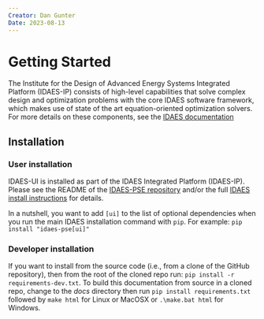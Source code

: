 ```yaml
---
Creator: Dan Gunter
Date: 2023-08-13
---
```

# Getting Started

The Institute for the Design of Advanced Energy Systems Integrated Platform (IDAES-IP) consists of high-level capabilities that solve complex design and optimization problems with the core IDAES software framework, which makes use of state of the art equation-oriented optimization  solvers. For more details on these components, see the
<a href="https://idaes-pse.readthedocs.io/en/stable/" target="_blank">IDAES documentation</a>

## Installation

### User installation

IDAES-UI is installed as part of the IDAES Integrated Platform (IDAES-IP).
Please see the README of the [IDAES-PSE repository](https://github.com/IDAES/idaes-pse) and/or the full [IDAES install instructions](https://idaes-pse.readthedocs.io/en/stable/tutorials/getting_started/index.html) for details. 

In a nutshell, you want to add `[ui]` to the list of optional dependencies when you run the main IDAES installation command with `pip`.
For example: `pip install "idaes-pse[ui]"`

### Developer installation

If you want to install from the source code (i.e., from a clone of the GitHub repository), then from the root of the cloned repo run: `pip install -r requirements-dev.txt`.
To build this documentation from source in a cloned repo, change to the *docs* directory then run `pip install requirements.txt` followed by `make html` for Linux or MacOSX or `.\make.bat html` for Windows.